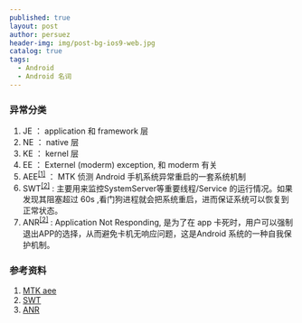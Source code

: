 ```yaml
---
published: true
layout: post
author: persuez
header-img: img/post-bg-ios9-web.jpg
catalog: true
tags:
  - Android
  - Android 名词
---
```

### 异常分类
1. JE ： application 和 framework 层
2. NE ： native 层
3. KE ： kernel 层
4. EE ： Externel (moderm) exception, 和 moderm 有关
5. AEE<sup>[[1]](#reference1)</sup> ： MTK 侦测 Android 手机系统异常重启的一套系统机制
6. SWT<sup>[[2]](#reference2)</sup> : 主要用来监控SystemServer等重要线程/Service 的运行情况。如果发现其阻塞超过 60s ,看门狗进程就会把系统重启，进而保证系统可以恢复到正常状态。
7. ANR<sup>[[2]](#reference3)</sup> : Application Not Responding, 是为了在 app 卡死时，用户可以强制退出APP的选择，从而避免卡机无响应问题，这是Android 系统的一种自我保护机制。

### 参考资料
1. <span id="reference1"><span> [MTK aee](https://juejin.im/post/5d5138bee51d453b39774372)
2. <span id="reference2"><span> [SWT](https://mp.weixin.qq.com/s?__biz=MzU4MTIzMjM3MA==&mid=2247484784&idx=1&sn=7f709b885ea11261dcac1152c734045c&scene=21#wechat_redirect)
3. <span id="reference3"><span> [ANR](https://mp.weixin.qq.com/s?__biz=MzU4MTIzMjM3MA==&mid=2247483940&idx=2&sn=0f9160dea1d34a2b707972a370f24420&chksm=fd4bf1b9ca3c78afa0afd9b52455e1731c471fd188299021bad6954dcbb812ffb466f2730b40&scene=21#wechat_redirect)
